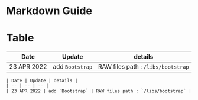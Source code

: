 # Markdown Guide

# Table

| Date | Update | details |
| -- | -- | -- |
| 23 APR 2022 | add `Bootstrap` | RAW files path : `/libs/bootstrap` |

```
| Date | Update | details |
| -- | -- | -- |
| 23 APR 2022 | add `Bootstrap` | RAW files path : `/libs/bootstrap` |
```
